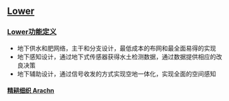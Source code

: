 ﻿## [Lower](https://github.com/arachn/cobweb) 


### [Lower功能定义](https://github.com/arachn/cobweb/projects/3)

- 地下供水和肥网络，主干和分支设计，最低成本的布网和最全面易得的实现
- 地下感知设计，通过地下式传感器获得水土检测数据，通过数据提供相应的改良决策
- 地下辅助设计，通过信号收发的方式实现空地一体化，实现全面的空间感知


####  [精耕细织 Arachn](http://www.arachn.com)

